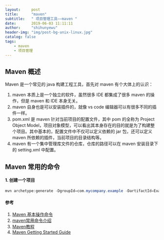 ```yaml
---
layout:     post
title:      "maven"
subtitle:   " 项目管理工具——maven "
date:       2019-06-03 11:11:11
author:     "shihunyewu"
header-img: "img/post-bg-unix-linux.jpg"
catalog: false
tags:
    - maven
    - 项目管理
---
```


## Maven 概述
Maven 是一个常见的 java 构建工程工具，首先对 maven 有个大体上的认识：
1. maven 本质上是一个独立的软件，虽然很多 IDE 都集成了很多 maven 的操作，但是 maven 和 IDE 本身无关。
2. maven 自身也是可以安装插件的，就像 vs code 编辑器可以有很多不同的插件一样。
3. pom.xml 是 maven 针对当前项目的配置文件，其中 pom 的全称为 Project Object Model，项目对象模型，可以看出其本身存在的目的就是为了构建整个项目。其中基本的，配置文件中不仅可以定义依赖的 jar 包，还可以定义 maven 所依赖的插件，当前项目的目录结构等。
4. maven 有一个集中管理库文件的仓库，仓库的路径可以在 maven 安装目录下的 setting.xml 中配置。

## Maven 常用的命令
#### 1. 创建一个项目
```java
mvn archetype:generate -DgroupId=com.mycompany.example -DartifactId=Example
```




#### 参考
1. [Maven 基本操作命令](https://www.cnblogs.com/yanyd/p/4266524.html)
2. [maven常用命令介绍](https://www.cnblogs.com/adolfmc/archive/2012/07/31/2616908.html)
3. [Maven教程](https://www.yiibai.com/maven)
4. [Maven Getting Started Guide](http://maven.apache.org/guides/getting-started/index.html)